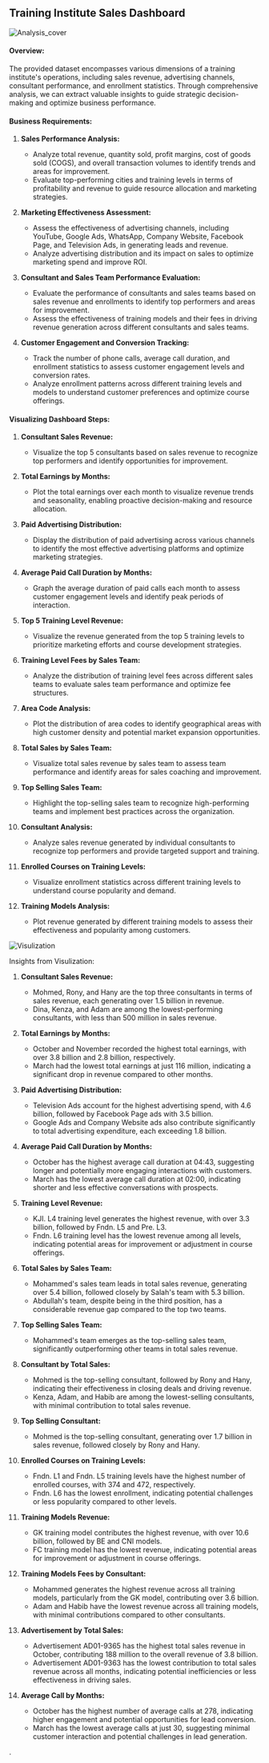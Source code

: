 ## Training Institute Sales Dashboard
![Analysis_cover](https://github.com/Sadikctg/Project_9_Training_Institute_Sales_Dashboard_Excel/blob/main/images/market%20analysis%20illustration%20concept%20cover%20page.jpg)

#### Overview:
The provided dataset encompasses various dimensions of a training institute's operations, including sales revenue, advertising channels, consultant performance, and enrollment statistics. Through comprehensive analysis, we can extract valuable insights to guide strategic decision-making and optimize business performance.

#### Business Requirements:
1. **Sales Performance Analysis:**
   - Analyze total revenue, quantity sold, profit margins, cost of goods sold (COGS), and overall transaction volumes to identify trends and areas for improvement.
   - Evaluate top-performing cities and training levels in terms of profitability and revenue to guide resource allocation and marketing strategies.
   
2. **Marketing Effectiveness Assessment:**
   - Assess the effectiveness of advertising channels, including YouTube, Google Ads, WhatsApp, Company Website, Facebook Page, and Television Ads, in generating leads and revenue.
   - Analyze advertising distribution and its impact on sales to optimize marketing spend and improve ROI.

3. **Consultant and Sales Team Performance Evaluation:**
   - Evaluate the performance of consultants and sales teams based on sales revenue and enrollments to identify top performers and areas for improvement.
   - Assess the effectiveness of training models and their fees in driving revenue generation across different consultants and sales teams.

4. **Customer Engagement and Conversion Tracking:**
   - Track the number of phone calls, average call duration, and enrollment statistics to assess customer engagement levels and conversion rates.
   - Analyze enrollment patterns across different training levels and models to understand customer preferences and optimize course offerings.

#### Visualizing Dashboard Steps:
1. **Consultant Sales Revenue:**
   - Visualize the top 5 consultants based on sales revenue to recognize top performers and identify opportunities for improvement.

2. **Total Earnings by Months:**
   - Plot the total earnings over each month to visualize revenue trends and seasonality, enabling proactive decision-making and resource allocation.

3. **Paid Advertising Distribution:**
   - Display the distribution of paid advertising across various channels to identify the most effective advertising platforms and optimize marketing strategies.

4. **Average Paid Call Duration by Months:**
   - Graph the average duration of paid calls each month to assess customer engagement levels and identify peak periods of interaction.

5. **Top 5 Training Level Revenue:**
   - Visualize the revenue generated from the top 5 training levels to prioritize marketing efforts and course development strategies.

6. **Training Level Fees by Sales Team:**
   - Analyze the distribution of training level fees across different sales teams to evaluate sales team performance and optimize fee structures.

7. **Area Code Analysis:**
   - Plot the distribution of area codes to identify geographical areas with high customer density and potential market expansion opportunities.

8. **Total Sales by Sales Team:**
   - Visualize total sales revenue by sales team to assess team performance and identify areas for sales coaching and improvement.

9. **Top Selling Sales Team:**
   - Highlight the top-selling sales team to recognize high-performing teams and implement best practices across the organization.

10. **Consultant Analysis:**
    - Analyze sales revenue generated by individual consultants to recognize top performers and provide targeted support and training.

11. **Enrolled Courses on Training Levels:**
    - Visualize enrollment statistics across different training levels to understand course popularity and demand.

12. **Training Models Analysis:**
    - Plot revenue generated by different training models to assess their effectiveness and popularity among customers.

![Visulization](https://github.com/Sadikctg/Project_9_Training_Institute_Sales_Dashboard_Excel/blob/main/images/Training%20Institute%20Sales%20Dashboard.jpg)


Insights from Visulization:

1. **Consultant Sales Revenue:**
   - Mohmed, Rony, and Hany are the top three consultants in terms of sales revenue, each generating over 1.5 billion in revenue.
   - Dina, Kenza, and Adam are among the lowest-performing consultants, with less than 500 million in sales revenue.

2. **Total Earnings by Months:**
   - October and November recorded the highest total earnings, with over 3.8 billion and 2.8 billion, respectively.
   - March had the lowest total earnings at just 116 million, indicating a significant drop in revenue compared to other months.

3. **Paid Advertising Distribution:**
   - Television Ads account for the highest advertising spend, with 4.6 billion, followed by Facebook Page ads with 3.5 billion.
   - Google Ads and Company Website ads also contribute significantly to total advertising expenditure, each exceeding 1.8 billion.

4. **Average Paid Call Duration by Months:**
   - October has the highest average call duration at 04:43, suggesting longer and potentially more engaging interactions with customers.
   - March has the lowest average call duration at 02:00, indicating shorter and less effective conversations with prospects.

5. **Training Level Revenue:**
   - KJI. L4 training level generates the highest revenue, with over 3.3 billion, followed by Fndn. L5 and Pre. L3.
   - Fndn. L6 training level has the lowest revenue among all levels, indicating potential areas for improvement or adjustment in course offerings.

6. **Total Sales by Sales Team:**
   - Mohammed's sales team leads in total sales revenue, generating over 5.4 billion, followed closely by Salah's team with 5.3 billion.
   - Abdullah's team, despite being in the third position, has a considerable revenue gap compared to the top two teams.

7. **Top Selling Sales Team:**
   - Mohammed's team emerges as the top-selling sales team, significantly outperforming other teams in total sales revenue.

8. **Consultant by Total Sales:**
   - Mohmed is the top-selling consultant, followed by Rony and Hany, indicating their effectiveness in closing deals and driving revenue.
   - Kenza, Adam, and Habib are among the lowest-selling consultants, with minimal contribution to total sales revenue.

9. **Top Selling Consultant:**
   - Mohmed is the top-selling consultant, generating over 1.7 billion in sales revenue, followed closely by Rony and Hany.

10. **Enrolled Courses on Training Levels:**
    - Fndn. L1 and Fndn. L5 training levels have the highest number of enrolled courses, with 374 and 472, respectively.
    - Fndn. L6 has the lowest enrollment, indicating potential challenges or less popularity compared to other levels.

11. **Training Models Revenue:**
    - GK training model contributes the highest revenue, with over 10.6 billion, followed by BE and CNI models.
    - FC training model has the lowest revenue, indicating potential areas for improvement or adjustment in course offerings.

12. **Training Models Fees by Consultant:**
    - Mohammed generates the highest revenue across all training models, particularly from the GK model, contributing over 3.6 billion.
    - Adam and Habib have the lowest revenue across all training models, with minimal contributions compared to other consultants.

13. **Advertisement by Total Sales:**
    - Advertisement AD01-9365 has the highest total sales revenue in October, contributing 188 million to the overall revenue of 3.8 billion.
    - Advertisement AD01-9363 has the lowest contribution to total sales revenue across all months, indicating potential inefficiencies or less effectiveness in driving sales.

14. **Average Call by Months:**
    - October has the highest number of average calls at 278, indicating higher engagement and potential opportunities for lead conversion.
    - March has the lowest average calls at just 30, suggesting minimal customer interaction and potential challenges in lead generation.

.
